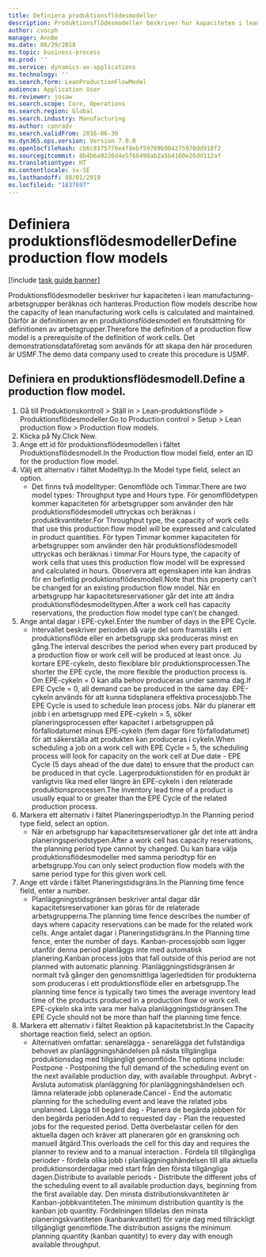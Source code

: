 ```yaml
---
title: Definiera produktionsflödesmodeller
description: Produktionsflödesmodeller beskriver hur kapaciteten i lean manufacturing-arbetsgrupper beräknas och hanteras.
author: cvocph
manager: AnnBe
ms.date: 08/29/2018
ms.topic: business-process
ms.prod: ''
ms.service: dynamics-ax-applications
ms.technology: ''
ms.search.form: LeanProductionFlowModel
audience: Application User
ms.reviewer: josaw
ms.search.scope: Core, Operations
ms.search.region: Global
ms.search.industry: Manufacturing
ms.author: conradv
ms.search.validFrom: 2016-06-30
ms.dyn365.ops.version: Version 7.0.0
ms.openlocfilehash: cb6c8175776e4f8ebf59769b904275970dd918f2
ms.sourcegitcommit: 8b4b6a9226d4e5f66498ab2a5b4160e26dd112af
ms.translationtype: HT
ms.contentlocale: sv-SE
ms.lasthandoff: 08/01/2019
ms.locfileid: "1837697"
---
```

# <a name="define-production-flow-models"></a><span data-ttu-id="9ba6a-103">Definiera produktionsflödesmodeller</span><span class="sxs-lookup"><span data-stu-id="9ba6a-103">Define production flow models</span></span>

[!include [task guide banner](../../includes/task-guide-banner.md)]

<span data-ttu-id="9ba6a-104">Produktionsflödesmodeller beskriver hur kapaciteten i lean manufacturing-arbetsgrupper beräknas och hanteras.</span><span class="sxs-lookup"><span data-stu-id="9ba6a-104">Production flow models describe how the capacity of lean manufacturing work cells is calculated and maintained.</span></span> <span data-ttu-id="9ba6a-105">Därför är definitionen av en produktionsflödesmodell en förutsättning för definitionen av arbetsgrupper.</span><span class="sxs-lookup"><span data-stu-id="9ba6a-105">Therefore the definition of a production flow model is a prerequisite of the definition of work cells.</span></span> <span data-ttu-id="9ba6a-106">Det demonstrationsdataföretag som används för att skapa den här proceduren är USMF.</span><span class="sxs-lookup"><span data-stu-id="9ba6a-106">The demo data company used to create this procedure is USMF.</span></span>


## <a name="define-a-production-flow-model"></a><span data-ttu-id="9ba6a-107">Definiera en produktionsflödesmodell.</span><span class="sxs-lookup"><span data-stu-id="9ba6a-107">Define a production flow model.</span></span> 
1. <span data-ttu-id="9ba6a-108">Gå till Produktionskontroll > Ställ in > Lean-produktionsflöde > Produktionsflödesmodeller.</span><span class="sxs-lookup"><span data-stu-id="9ba6a-108">Go to Production control > Setup > Lean production flow > Production flow models.</span></span>
2. <span data-ttu-id="9ba6a-109">Klicka på Ny.</span><span class="sxs-lookup"><span data-stu-id="9ba6a-109">Click New.</span></span>
3. <span data-ttu-id="9ba6a-110">Ange ett id för produktionsflödesmodellen i fältet Produktionsflödesmodell.</span><span class="sxs-lookup"><span data-stu-id="9ba6a-110">In the Production flow model field, enter an ID for the production flow model.</span></span>
4. <span data-ttu-id="9ba6a-111">Välj ett alternativ i fältet Modelltyp.</span><span class="sxs-lookup"><span data-stu-id="9ba6a-111">In the Model type field, select an option.</span></span>
    * <span data-ttu-id="9ba6a-112">Det finns två modelltyper: Genomflöde och Timmar.</span><span class="sxs-lookup"><span data-stu-id="9ba6a-112">There are two model types: Throughput type and Hours type.</span></span> <span data-ttu-id="9ba6a-113">För genomflödetypen kommer kapaciteten för arbetsgrupper som använder den här produktionsflödesmodell uttryckas och beräknas i produktkvantiteter.</span><span class="sxs-lookup"><span data-stu-id="9ba6a-113">For Throughput type, the capacity of work cells that use this production flow model will be expressed and calculated in product quantities.</span></span> <span data-ttu-id="9ba6a-114">För typen Timmar kommer kapaciteten för arbetsgrupper som använder den här produktionsflödesmodell uttryckas och beräknas i timmar.</span><span class="sxs-lookup"><span data-stu-id="9ba6a-114">For Hours type, the capacity of work cells that uses this production flow model will be expressed and calculated in hours.</span></span> <span data-ttu-id="9ba6a-115">Observera att egenskapen inte kan ändras för en befintlig produktionsflödesmodell.</span><span class="sxs-lookup"><span data-stu-id="9ba6a-115">Note that this property can’t be changed for an existing production flow model.</span></span> <span data-ttu-id="9ba6a-116">När en arbetsgrupp har kapacitetsreservationer går det inte att ändra produktionsflödesmodelltypen.</span><span class="sxs-lookup"><span data-stu-id="9ba6a-116">After a work cell has capacity reservations, the production flow model type can’t be changed.</span></span>  
5. <span data-ttu-id="9ba6a-117">Ange antal dagar i EPE-cykel.</span><span class="sxs-lookup"><span data-stu-id="9ba6a-117">Enter the number of days in the EPE Cycle.</span></span>
    * <span data-ttu-id="9ba6a-118">Intervallet beskriver perioden då varje del som framställs i ett produktionsflöde eller en arbetsgrupp ska produceras minst en gång.</span><span class="sxs-lookup"><span data-stu-id="9ba6a-118">The interval describes the period when every part produced by a production flow or work cell will be produced at least once.</span></span> <span data-ttu-id="9ba6a-119">Ju kortare EPE-cykeln, desto flexiblare blir produktionsprocessen.</span><span class="sxs-lookup"><span data-stu-id="9ba6a-119">The shorter the EPE cycle, the more flexible the production process is.</span></span> <span data-ttu-id="9ba6a-120">Om EPE-cykeln = 0 kan alla behov produceras under samma dag.</span><span class="sxs-lookup"><span data-stu-id="9ba6a-120">If EPE Cycle = 0, all demand can be produced in the same day.</span></span> <span data-ttu-id="9ba6a-121">EPE-cykeln används för att kunna tidsplanera effektiva processjobb.</span><span class="sxs-lookup"><span data-stu-id="9ba6a-121">The EPE Cycle is used to schedule lean process jobs.</span></span> <span data-ttu-id="9ba6a-122">När du planerar ett jobb i en arbetsgrupp med EPE-cykeln = 5, söker planeringsprocessen efter kapacitet i arbetsgruppen på förfallodatumet minus EPE-cykeln (fem dagar före förfallodatumet) för att säkerställa att produkten kan produceras i cykeln.</span><span class="sxs-lookup"><span data-stu-id="9ba6a-122">When scheduling a job on a work cell with EPE Cycle = 5, the scheduling process will look for capacity on the work cell at Due date - EPE Cycle (5 days ahead of the due date) to ensure that the product can be produced in that cycle.</span></span> <span data-ttu-id="9ba6a-123">Lagerproduktionstiden för en produkt är vanligtvis lika med eller längre än EPE-cykeln i den relaterade produktionsprocessen.</span><span class="sxs-lookup"><span data-stu-id="9ba6a-123">The inventory lead time of a product is usually equal to or greater than the EPE Cycle of the related production process.</span></span>  
6. <span data-ttu-id="9ba6a-124">Markera ett alternativ i fältet Planeringsperiodtyp.</span><span class="sxs-lookup"><span data-stu-id="9ba6a-124">In the Planning period type field, select an option.</span></span>
    * <span data-ttu-id="9ba6a-125">När en arbetsgrupp har kapacitetsreservationer går det inte att ändra planeringsperiodstypen.</span><span class="sxs-lookup"><span data-stu-id="9ba6a-125">After a work cell has capacity reservations, the planning period type cannot by changed.</span></span> <span data-ttu-id="9ba6a-126">Du kan bara välja produktionsflödesmodeller med samma periodtyp för en arbetsgrupp.</span><span class="sxs-lookup"><span data-stu-id="9ba6a-126">You can only select production flow models with the same period type for this given work cell.</span></span>  
7. <span data-ttu-id="9ba6a-127">Ange ett värde i fältet Planeringstidsgräns.</span><span class="sxs-lookup"><span data-stu-id="9ba6a-127">In the Planning time fence field, enter a number.</span></span>
    * <span data-ttu-id="9ba6a-128">Planläggningstidsgränsen beskriver antal dagar där kapacitetsreservationer kan göras för de relaterade arbetsgrupperna.</span><span class="sxs-lookup"><span data-stu-id="9ba6a-128">The planning time fence describes the number of days where capacity reservations can be made for the related work cells.</span></span> <span data-ttu-id="9ba6a-129">Ange antalet dagar i Planeringstidsgräns.</span><span class="sxs-lookup"><span data-stu-id="9ba6a-129">In the Planning time fence, enter the number of days.</span></span>   <span data-ttu-id="9ba6a-130">Kanban-processjobb som ligger utanför denna period planläggs inte med automatisk planering.</span><span class="sxs-lookup"><span data-stu-id="9ba6a-130">Kanban process jobs that fall outside of this period are not planned with automatic planning.</span></span> <span data-ttu-id="9ba6a-131">Planläggningstidsgränsen är normalt två gånger den genomsnittliga lagerledtiden för produkterna som produceras i ett produktionsflöde eller en arbetsgrupp.</span><span class="sxs-lookup"><span data-stu-id="9ba6a-131">The planning time fence is typically two times the average inventory lead time of the products produced in a production flow or work cell.</span></span> <span data-ttu-id="9ba6a-132">EPE-cykeln ska inte vara mer halva planläggningstidsgränsen.</span><span class="sxs-lookup"><span data-stu-id="9ba6a-132">The EPE Cycle should not be more than half the planning time fence.</span></span>     
8. <span data-ttu-id="9ba6a-133">Markera ett alternativ i fältet Reaktion på kapacitetsbrist.</span><span class="sxs-lookup"><span data-stu-id="9ba6a-133">In the Capacity shortage reaction field, select an option.</span></span>
    * <span data-ttu-id="9ba6a-134">Alternativen omfattar: senarelägga - senarelägga det fullständiga behovet av planläggningshändelsen på nästa tillgängliga produktionsdag med tillgängligt genomflöde.</span><span class="sxs-lookup"><span data-stu-id="9ba6a-134">The options include:   Postpone - Postponing the full demand of the scheduling event on the next available production day, with available throughput.</span></span> <span data-ttu-id="9ba6a-135">Avbryt - Avsluta automatisk planläggning för planläggningshändelsen och lämna relaterade jobb oplanerade.</span><span class="sxs-lookup"><span data-stu-id="9ba6a-135">Cancel - End the automatic planning for the scheduling event and leave the related jobs unplanned.</span></span>   <span data-ttu-id="9ba6a-136">Lägga till begärd dag - Planera de begärda jobben för den begärda perioden.</span><span class="sxs-lookup"><span data-stu-id="9ba6a-136">Add to requested day - Plan the requested jobs for the requested period.</span></span> <span data-ttu-id="9ba6a-137">Detta överbelastar cellen för den aktuella dagen och kräver att planeraren gör en granskning och manuell åtgärd.</span><span class="sxs-lookup"><span data-stu-id="9ba6a-137">This overloads the cell for this day and requires the planner to review and to a manual interaction .</span></span>   <span data-ttu-id="9ba6a-138">Fördela till tillgängliga perioder - fördela olika jobb i planläggningshändelsen till alla aktuella produktionsorderdagar med start från den första tillgängliga dagen.</span><span class="sxs-lookup"><span data-stu-id="9ba6a-138">Distribute to available periods - Distribute the different jobs of the scheduling event to all available production days, beginning from the first available day.</span></span> <span data-ttu-id="9ba6a-139">Den minsta distributionskvantiteten är Kanban-jobbkvantiteten.</span><span class="sxs-lookup"><span data-stu-id="9ba6a-139">The minimum distribution quantity is the kanban job quantity.</span></span> <span data-ttu-id="9ba6a-140">Fördelningen tilldelas den minsta planeringskvantiteten (kanbankvantitet) för varje dag med tillräckligt tillgängligt genomflöde.</span><span class="sxs-lookup"><span data-stu-id="9ba6a-140">The distribution assigns the minimum planning quantity (kanban quantity) to every day with enough available throughput.</span></span>  

